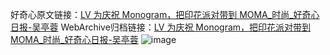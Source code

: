 好奇心原文链接：[LV 为庆祝 Monogram，把印花派对带到 MOMA_时尚_好奇心日报-吴亭蓉](https://www.qdaily.com/articles/3424.html)
WebArchive归档链接：[LV 为庆祝 Monogram，把印花派对带到 MOMA_时尚_好奇心日报-吴亭蓉](http://web.archive.org/web/20190623152206/https://www.qdaily.com/articles/3424.html)
![image](http://ww3.sinaimg.cn/large/007d5XDply1g3vaucakv2j30u03fne81)